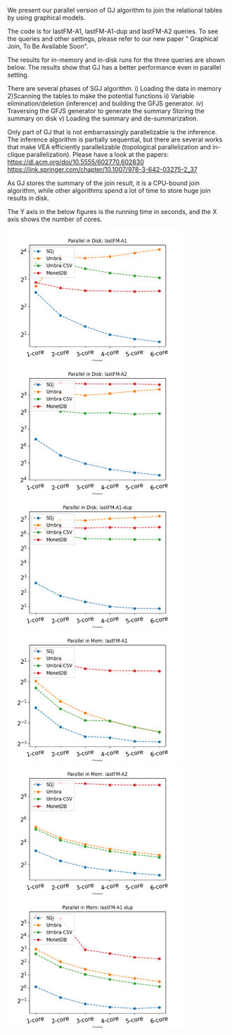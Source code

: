 We present our parallel version of GJ algorithm to join the relational tables by using graphical models.  

The code is for lastFM-A1, lastFM-A1-dup and lastFM-A2 queries. To see the queries and other settings, please refer to our new paper " Graphical Join, To Be Available Soon".

The results for in-memory and in-disk runs for the three queries are shown below. The results show that GJ has a better performance even in parallel setting.  

There are several phases of SGJ algorithm. 
i) Loading the data in memory 2)Scanning the tables to make the potential functions ii) Variable elimination/deletion (inference) and building the GFJS generator. iv) Traversing the GFJS generator to generate the summary 
Storing the summary on disk v) Loading the summary and de-summarization.

Only part of GJ that is not embarrassingly parallelizable is the inference. The inference algorithm is partially sequential, but there are several works that make VEA efficiently parallelizable (topological parallelization and in-clique parallelization). Please have a look at the papers:  
https://dl.acm.org/doi/10.5555/602770.602830  
https://link.springer.com/chapter/10.1007/978-3-642-03275-2_37  

As GJ stores the summary of the join result, it is a CPU-bound join algorithm, while other algorithms spend a lot of time to store huge join results in disk.  
 
The Y axis in the below figures is the running time in seconds, and the X axis shows the number of cores.

<img src="results/A1-parallel-disk-log.png" width="400"/> <img src="results/A2-parallel-disk-log.png" width="400"/> <img src="results/A1-dup-parallel-disk-log.png" width="400"/> <img src="results/A1-parallel-mem-log.png" width="400"/> <img src="results/A2-parallel-mem-log.png" width="400"/> <img src="results/A1-dup-parallel-mem-log.png" width="400"/> 
